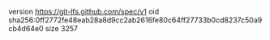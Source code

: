 version https://git-lfs.github.com/spec/v1
oid sha256:0ff2772fe48eab28a8d9cc2ab2616fe80c64ff27733b0cd8237c50a9cb4d64e0
size 3257
